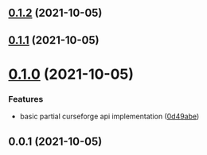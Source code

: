 ## [0.1.2](https://github.com/guillaumearm/curseforge/compare/v0.1.1...v0.1.2) (2021-10-05)



## [0.1.1](https://github.com/guillaumearm/curseforge/compare/v0.1.0...v0.1.1) (2021-10-05)



# [0.1.0](https://github.com/guillaumearm/curseforge/compare/v0.0.1...v0.1.0) (2021-10-05)


### Features

* basic partial curseforge api implementation ([0d49abe](https://github.com/guillaumearm/curseforge/commit/0d49abe516215d4fea3ceef461918e6129d3d1d2))



## 0.0.1 (2021-10-05)



